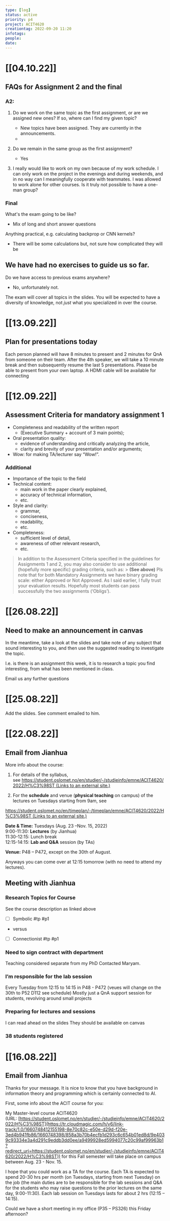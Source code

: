 ```yaml
---
type: [log]
status: active
priority: p4
project: ACIT4620
creationtag: 2022-09-20 11:20
infotags:
people:
date:
---
```


# [[04.10.22]]
## FAQs for Assignment 2 and the final

### A2:
1. Do we work on the same topic as the first assignment, or are we assigned new ones? If so, where can I find my given topic?
	- New topics have been  assigned. They are currently in the announcements.
	- 
2. Do we remain in the same group as the first assignment?
	- Yes

3. I really would like to work on my own because of my work schedule. I can only work on the project in the evenings and during weekends, and in no way can I meaningfully cooperate with teammates. I was allowed to work alone for other courses. Is it truly not possible to have a one-man group?

### Final
What's the exam going to be like?
- Mix of long and short answer questions

Anything practical, e.g. calculating backprop or CNN kernels?
- There will be some calculations but, not sure how complicated they will be

We have had no exercises to guide us so far.
- 
Do we have access to previous exams anywhere?
- No, unfortunately not.

The exam will cover all topics in the slides. You will be expected to have a diversity of knowledge, not *just* what you specialized in over the course.




# [[13.09.22]]
## Plan for presentations today
Each person planned will have 8 minutes to present and 2 minutes for QnA from someone on their team.
After the 4th speaker, we will take a 10 minute break and then subsequently resume the last 5 presentations.
Please be able to present from your own laptop. A HDMI cable will be available for connecting

# [[12.09.22]]
## Assessment Criteria for mandatory assignment 1
- Completeness and readability of the written report 
	- (Executive Summary + account of 3 main points);
- Oral presentation quality: 
	- evidence of understanding and critically analyzing the article, 
	- clarity and brevity of your presentation and/or arguments;
- Wow: for making TA/lecturer say “Wow!”.
### Additional
-   Importance of the topic to the field
-   Technical content: 
	- main work in the paper clearly explained, 
	- accuracy of technical information, 
	- etc.
-   Style and clarity: 
	- grammar, 
	- conciseness, 
	- readability, 
	- etc.
-   Completeness: 
	- sufficient level of detail, 
	- awareness of other relevant research, 
	- etc.

> In addition to the Assessment Criteria specified in the guidelines for Assignments 1 and 2, you may also consider to use additional (hopefully more specific) grading criteria, such as:
	> **(See above)**
> Pls note that for both Mandatory Assignments we have binary grading scale: either Approved or Not Approved. As I said earlier, I fully trust your evaluation results. Hopefully most students can pass successfully the two assignments (‘Obligs’).

# [[26.08.22]]
## Need to make an announcement in canvas


In the meantime, take a look at the slides and take note of any subject that sound interesting to you, and then use the suggested reading to investigate the topic. 

I.e. is there is an assignment this week, it is to research a topic you find interesting, from what has been mentioned in class.

Email us any further questions

# [[25.08.22]]
Add the slides.
See comment emailed to him.

# [[22.08.22]]
## Email from Jianhua
More info about the course:

1) For details of the syllabus, see [https://student.oslomet.no/en/studier/-/studieinfo/emne/ACIT4620/2022/H%C3%98ST (Links to an external site.)](https://student.oslomet.no/en/studier/-/studieinfo/emne/ACIT4620/2022/H%C3%98ST)

2) For the **schedule** and venue (**physical teaching** on campus) of the lectures on Tuesdays starting from 9am, see

[https://student.oslomet.no/en/timeplan/-/timeplan/emne/ACIT4620/2022/H%C3%98ST (Links to an external site.)](https://student.oslomet.no/en/timeplan/-/timeplan/emne/ACIT4620/2022/H%C3%98ST)

**Date & Time:** Tuesdays (Aug. 23 –Nov. 15, 2022)  
9:00-11:30: **Lectures** (by Jianhua)  
11:30-12:15: Lunch break  
12:15-14:15: **Lab and Q&A** session (by TAs)  
  
**Venue:** P48 – P472, except on the 30th of August.

Anyways you can come over at 12:15 tomorrow (with no need to attend my lectures).

## Meeting with Jianhua
### Research Topics for Course
See the course description as linked above

- [ ] Symbolic #tp #p1 
- versus
- [ ] Connectionist #tp #p1

### Need to sign contract with department
Teaching considered separate from my PhD
Contacted Maryam.

### I’m responsible for the lab session
Every Tuesday from 12:15 to 14:15 in P48 - P472 (veues will change on the 30th to P52 D112 see schedule)
Mostly just a QnA support session for students, revolving around small projects

### Preparing for lectures and sessions
I can read ahead on the slides
They should be available on canvas

###  38 students registered
# [[16.08.22]]
## Email from Jianhua
Thanks for your message. It is nice to know that you have background in information theory and programming which is certainly connected to AI.

First, some info about the ACIT course for you:

My Master-level course ACIT4620 (URL: [https://student.oslomet.no/en/studier/-/studieinfo/emne/ACIT4620/2022/H%C3%98ST](https://tr.cloudmagic.com/h/v6/link-track/1.0/1660748412155198-8e70c82c-e50e-d29d-f20e-3ed4b941fb86/1660748398/858a3b70b4ecfb1d293c6c654b01ed8d/9e4039c93334e3a4d291c9eddb3dd0ee/a9499928ed5994077c20c99af99963b1?redirect_uri=https://student.oslomet.no/en/studier/-/studieinfo/emne/ACIT4620/2022/H%C3%98ST)) for this Fall semester will take place on campus between Aug. 23 - Nov. 15.

I hope that you could work as a TA for the course. Each TA is expected to spend 20-30 hrs per month (on Tuesdays, starting from next Tuesday) on the job (the main duties are to be responsible for the lab sessions and Q&A for the students who may raise questions to the prior lectures on the same day, 9:00-11:30). Each lab session on Tuesdays lasts for about 2 hrs (12:15 – 14:15).

Could we have a short meeting in my office (P35 – PS326) this Friday afternoon?